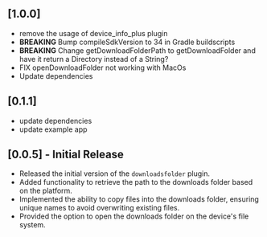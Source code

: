 ## [1.0.0]
- remove the usage of device_info_plus plugin
- **BREAKING** Bump compileSdkVersion to 34 in Gradle buildscripts
- **BREAKING** Change getDownloadFolderPath to getDownloadFolder and have it return a Directory instead of a String?
- FIX openDownloadFolder not working with MacOs
- Update dependencies


## [0.1.1] 
- update dependencies
- update example app

## [0.0.5] - Initial Release
- Released the initial version of the `downloadsfolder` plugin.
- Added functionality to retrieve the path to the downloads folder based on the platform.
- Implemented the ability to copy files into the downloads folder, ensuring unique names to avoid overwriting existing files.
- Provided the option to open the downloads folder on the device's file system.

